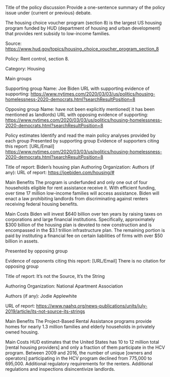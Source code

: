 Title of the policy discussion
Provide a one-sentence summary of the policy issue under (current or previous) debate.

The housing choice voucher program (section 8)  is the largest US housing program funded by HUD (department of housing and urban development) that provides rent subsidy to low-income families. 

Source: https://www.hud.gov/topics/housing_choice_voucher_program_section_8

Policy:
Rent control, section 8. 

Category: 
Housing

Main groups

Supporting group
Name: Joe Biden 
URL with supporting evidence of supporting:
https://www.nytimes.com/2020/03/03/us/politics/housing-homelessness-2020-democrats.html?searchResultPosition=8

Opposing group
Name: have not been explicitly mentioned( it has been mentioned as landlords) 
URL with opposing evidence of supporting:
https://www.nytimes.com/2020/03/03/us/politics/housing-homelessness-2020-democrats.html?searchResultPosition=8

Policy estimates
Identify and read the main policy analyses provided by each group
Presented by supporting group
Evidence of supporters citing this report: [URL/Email]
https://www.nytimes.com/2020/03/03/us/politics/housing-homelessness-2020-democrats.html?searchResultPosition=8

Title of report:
Biden’s housing plan
Authoring Organization:
Authors (if any):
URL of report:
https://joebiden.com/housing/#

Main Benefits
The program is underfunded and only one out of four households eligible for rent assistance receive it. With efficient funding, over time 17 million low-income families will access assistance. 
Biden will enact a law prohibiting landlords from discriminating against renters receiving federal housing benefits. 

Main Costs
Biden will invest $640 billion over ten years by raising taxes on corporations and large financial institutions. Specifically, approximately $300 billion of the housing plan is devoted to new construction and is encompassed in the $3.1 trillion infrastructure plan. The remaining portion is paid by instituting a financial fee on certain liabilities of firms with over $50 billion in assets. 


Presented by opposing group

Evidence of opponents citing this report: [URL/Email]
There is no citation for opposing group 

Title of report: It’s not the Source, It’s the String 

Authoring Organization: National Apartment Association

Authors (if any): Jodie Applewhite

URL of report: https://www.naahq.org/news-publications/units/july-2019/article/its-not-source-its-strings

Main Benefits
The Project-Based Rental Assistance programs provide homes for nearly 1.3 million families and elderly households in privately owned housing.  

Main Costs 
HUD estimates that the United States has 10 to 12 million total [rental housing providers] and only a fraction of them participate in the HCV program. Between 2009 and 2016, the number of unique [owners and operators] participating in the HCV program declined from 775,000 to 695,000. 
 Additional regulatory requirements for the renters. Additional regulations and inspections disincentivize landlords. 


